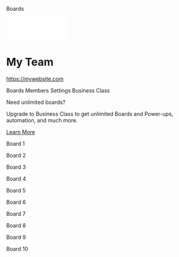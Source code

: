 <span class="header-nav__group"> <span class="header-nav__link"></span> </span>

<span class="header-nav__link"></span>

<span class="boards-label">Boards</span>

<span class="header-nav__link"></span>

<span class="header-nav__group"> <img src="trello-logo-white.png" id="trello-logo" class="header-nav__trello-logo" /> </span> <span id="plus" class="header-nav__group"> <span class="header-nav__link"></span> </span>

<span class="header-nav__link"></span>

<span class="header-nav__link"></span>

My Team
=======

<a href="https://mywebsite.com" class="team-link">https://mywebsite.com</a>

<span id="boards-tab" class="tabbed-nav__link">Boards</span> <span id="members-tab" class="tabbed-nav__link">Members</span> <span id="settings-tab" class="tabbed-nav__link">Settings</span> <span id="business-class-tab" class="tabbed-nav__link">Business Class</span>

Need unlimited boards?

Upgrade to Business Class to get unlimited Boards and Power-ups, automation, and much more.

<a href="" class="btn">Learn More</a>

Board 1

Board 2

Board 3

Board 4

Board 5

Board 6

Board 7

Board 8

Board 9

Board 10
